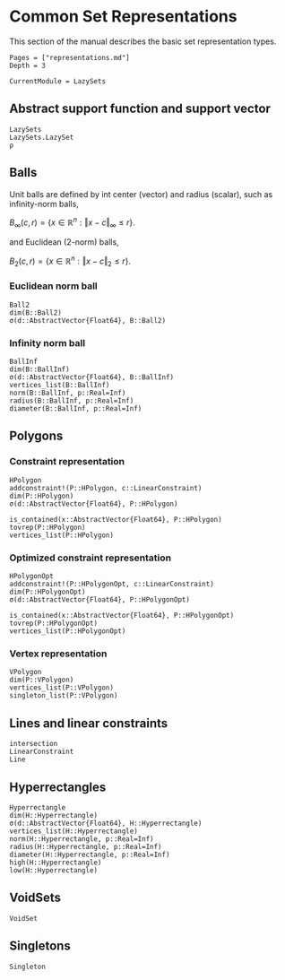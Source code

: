 # Common Set Representations

This section of the manual describes the basic set representation types.

```@contents
Pages = ["representations.md"]
Depth = 3
```

```@meta
CurrentModule = LazySets
```

## Abstract support function and support vector

```@docs
LazySets
LazySets.LazySet
ρ
```

## Balls

Unit balls are defined by int center (vector) and radius (scalar), such as
infinity-norm balls,

$B_\infty(c, r) = \{ x ∈ \mathbb{R}^n : \Vert x - c\Vert_\infty \leq r \}.$

and Euclidean (2-norm) balls,

$B_2(c, r) = \{ x ∈ \mathbb{R}^n : \Vert x - c\Vert_2 \leq r \}.$

### Euclidean norm ball

```@docs
Ball2
dim(B::Ball2)
σ(d::AbstractVector{Float64}, B::Ball2)
```

### Infinity norm ball

```@docs
BallInf
dim(B::BallInf)
σ(d::AbstractVector{Float64}, B::BallInf)
vertices_list(B::BallInf)
norm(B::BallInf, p::Real=Inf)
radius(B::BallInf, p::Real=Inf)
diameter(B::BallInf, p::Real=Inf)
```

## Polygons

### Constraint representation

```@docs
HPolygon
addconstraint!(P::HPolygon, c::LinearConstraint)
dim(P::HPolygon)
σ(d::AbstractVector{Float64}, P::HPolygon)

is_contained(x::AbstractVector{Float64}, P::HPolygon)
tovrep(P::HPolygon)
vertices_list(P::HPolygon)
```

### Optimized constraint representation

```@docs
HPolygonOpt
addconstraint!(P::HPolygonOpt, c::LinearConstraint)
dim(P::HPolygonOpt)
σ(d::AbstractVector{Float64}, P::HPolygonOpt)

is_contained(x::AbstractVector{Float64}, P::HPolygonOpt)
tovrep(P::HPolygonOpt)
vertices_list(P::HPolygonOpt)
```

### Vertex representation

```@docs
VPolygon
dim(P::VPolygon)
vertices_list(P::VPolygon)
singleton_list(P::VPolygon)
```

## Lines and linear constraints

```@docs
intersection
LinearConstraint
Line
```

## Hyperrectangles

```@docs
Hyperrectangle
dim(H::Hyperrectangle)
σ(d::AbstractVector{Float64}, H::Hyperrectangle)
vertices_list(H::Hyperrectangle)
norm(H::Hyperrectangle, p::Real=Inf)
radius(H::Hyperrectangle, p::Real=Inf)
diameter(H::Hyperrectangle, p::Real=Inf)
high(H::Hyperrectangle)
low(H::Hyperrectangle)
```

## VoidSets

```@docs
VoidSet
```

## Singletons

```@docs
Singleton
```

